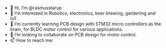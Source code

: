 - 👋 Hi, I’m @rasmusstarup
- 👀 I’m interested in Robotics, electronics, beer brewing, gardening and IoT.
- 🌱 I’m currently learning PCB design with STM32 micro controllers as the brain, for BLDC motor control for various applications.
- 💞️ I’m looking to collaborate on PCB design for motor control.
- 📫 How to reach me:

<!---
rasmusstarup/rasmusstarup is a ✨ special ✨ repository because its `README.md` (this file) appears on your GitHub profile.
You can click the Preview link to take a look at your changes.
--->
